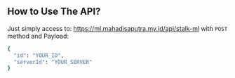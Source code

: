 ## How to Use The API?

Just simply access to: https://ml.mahadisaputra.my.id/api/stalk-ml with `POST` method and Payload:

```bash
{
  "id": "YOUR_ID",
  "serverId": "YOUR_SERVER"
}
